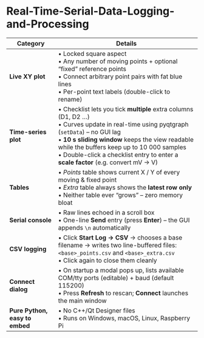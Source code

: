 # Real-Time-Serial-Data-Logging-and-Processing
| Category                       | Details                                                                                                                                                                                                                                                                                                                         |
| ------------------------------ | ------------------------------------------------------------------------------------------------------------------------------------------------------------------------------------------------------------------------------------------------------------------------------------------------------------------------------- |
| **Live XY plot**               | • Locked square aspect<br>• Any number of moving points + optional “fixed” reference points<br>• Connect arbitrary point pairs with fat blue lines<br>• Per-point text labels (double-click to rename)                                                                                                                          |
| **Time-series plot**           | • Checklist lets you tick **multiple** extra columns (D1, D2 …)<br>• Curves update in real-time using pyqtgraph (`setData`) – no GUI lag<br>• **10 s sliding window** keeps the view readable while the buffers keep up to 10 000 samples<br>• Double-click a checklist entry to enter a **scale factor** (e.g. convert mV → V) |
| **Tables**                     | • *Points* table shows current X / Y of every moving & fixed point<br>• *Extra* table always shows the **latest row only**<br>• Neither table ever “grows” – zero memory bloat                                                                                                                                                  |
| **Serial console**             | • Raw lines echoed in a scroll box<br>• One-line **Send** entry (press **Enter**) – the GUI appends `\n` automatically                                                                                                                                                                                                          |
| **CSV logging**                | • Click **Start Log → CSV** → chooses a base filename → writes two line-buffered files: `<base>_points.csv` and `<base>_extra.csv`<br>• Click again to close them cleanly                                                                                                                                                       |
| **Connect dialog**             | • On startup a modal pops up, lists available COM/tty ports (editable) + baud (default 115200)<br>• Press **Refresh** to rescan; **Connect** launches the main window                                                                                                                                                           |
| **Pure Python, easy to embed** | • No C++/Qt Designer files<br>• Runs on Windows, macOS, Linux, Raspberry Pi                                                                                                                                                                                                                                                     |

